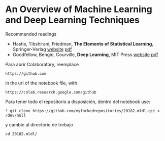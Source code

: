 # An Overview of Machine Learning and Deep Learning Techniques

Recommended readings

- Hastie, Tibshirani, Friedman, **The Elements of Statistical Learning**, Springer-Verlag [website](https://web.stanford.edu/~hastie/ElemStatLearn/) [pdf](https://web.stanford.edu/~hastie/ElemStatLearn/printings/ESLII_print12.pdf)
- Goodfellow, Bengio, Courville, **Deep Learning**, MIT Press [website](https://www.deeplearningbook.org/) [pdf](https://github.com/janishar/mit-deep-learning-book-pdf)

Para abrir Colaboratory, reemplace 
```
https://github.com
```
in the url of the notebook file, with
```
https://colab.research.google.com/github
```
Para tener todo el repositorio a disposición, dentro del notebook use:
```
! git clone https://github.com/myforkedrepositories/20182.mldl.git > /dev/null
```
y cambie al directorio de trebajo
```
cd 20182.mldl/
```


